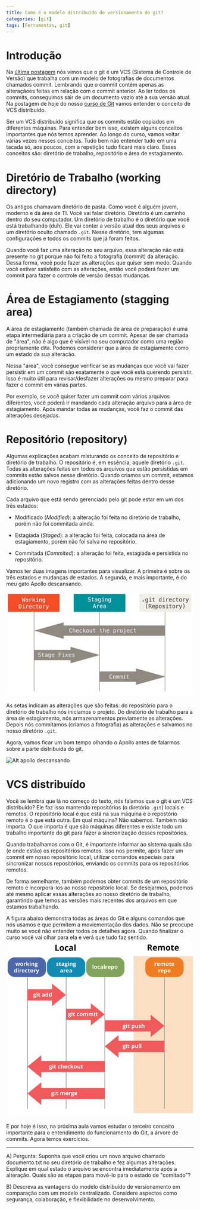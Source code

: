 ```yaml
---
title: Como é o modelo distribuído de versionamento do git?
categories: [git]
tags: [Ferramentas, git]
---
```


# Introdução
Na [última postagem]() nós vimos que o git é um VCS (Sistema de Controle de Versão) que trabalha com um modelo de fotografias de documentos chamados commit. 
Lembrando que o commit contém apenas as alteraçãoes feitas em relação com o commit anterior. Ao ler todos os commits, conseguimos sair de um documento vazio até a sua versão atual. 
Na postagem de hoje do nosso [curso de Git](/posts/introducao_curso_git.md) vamos entender o conceito de VCS distribuído. 

Ser um VCS distribuído significa que os commits estão copiados em diferentes máquinas. Para entender bem isso, existem alguns conceitos importantes que nós temos aprender. Ao longo do curso, vamos voltar várias vezes nesses conceitos. Tudo bem não entender tudo em uma tacada só, aos poucos, com a repetição tudo ficará mais claro. Esses conceitos são: diretório de trabalho, repositório e área de estagiamento. 

# Diretório de Trabalho (working directory)

Os antigos chamavam diretório de pasta. Como você é alguém jovem, moderno e da área de TI. Você vai falar diretório. Diretório é um caminho dentro do seu computador. Um diretório de trabalho é o diretório que você está trabalhando (duh). Ele vai conter a versão atual dos seus arquivos e um diretório oculto chamado `.git`. Nesse diretório, tem algumas configurações e todos os commits que já foram feitos. 

Quando você faz uma alteração no seu arquivo, essa alteração não está presente no git porque não foi feito a fotografia (commit) da alteração. Dessa forma, você pode fazer as alterações que quiser sem medo. Quando você estiver satisfeito com as alterações, então você poderá fazer um commit para fazer o controle de versão dessas mudanças.

# Área de Estagiamento (stagging area)

A área de estagiamento (também chamada de área de preparação) é uma etapa intermediária para a criação de um commit. Apesar de ser chamada de "área", não é algo que é visível no seu computador como uma região propriamente dita. Podemos considerar que a área de estagiamento como um estado da sua alteração.

Nessa "área", você consegue verificar se as mudanças que você vai fazer persistir em um commit são exatamente o que você está querendo persistir. Isso é muito útil para revisar/desfazer alterações ou mesmo preparar para fazer o commit em várias partes. 

Por exemplo, se você quiser fazer um commit com vários arquivos diferentes, você poderá ir mandando cada alteração arquivo para a área de estagiamento. Após mandar todas as mudanças, você faz o commit das alterações desejadas.

# Repositório (repository)

Algumas explicações acabam misturando os conceito de repositório e diretório de trabalho. O repositório é, em essência, aquele diretório `.git`. Todas as alterações feitas em todos os arquivos que estão persistidas em commits estão salvos nesse diretório. Quando criamos um commit, estamos adicionando um novo registro com as alterações feitas dentro desse diretório.

Cada arquivo que está sendo gerenciado pelo git pode estar em um dos três estados: 
* Modificado (*Modified*): a alteração foi feita no diretório de trabalho, porém não foi commitada ainda.


* Estagiada (*Staged*): a alteração foi feita, colocada na área de estagiamento, porém não foi salva no repositório.

* Commitada (*Commited*): a alteração foi feita, estagiada e persistida no repositório.

Vamos ter duas imagens importantes para visualizar. A primeira é sobre os três estados e mudanças de estados. A segunda, e mais importante, é do meu gato Apollo descansando.

![Alt 3 estados do git e suas transições](/images/git3stages.png)

As setas indicam as alterações que são feitas: do repositório para o diretório de trabalho nós iniciamos o projeto. Do diretório de trabalho para a área de estagiamento, nós armazenamentos previamente as alterações. Depois nós commitamos (criamos a fotografia) as alterações e salvamos no nosso diretório `.git`.

Agora, vamos ficar um bom tempo olhando o Apollo antes de falarmos sobre a parte distribuída do git.

![Alt apollo descansando](/images/apollo_descansando.png)


# VCS distribuído

Você se lembra que lá no começo do texto, nós falamos que o git é um VCS distribuído? Ele faz isso mantendo repositórios (o diretório `.git`) locais e remotos. O repositório local é que está na sua máquina e o repostório remoto é o que está outra. Em qual máquina? Não sabemos. Também não importa. O que importa é que são máquinas diferentes e existe todo um trabalho importante do git para fazer a sincronização desses repositórios.

Quando trabalhamos com o Git, é importante informar ao sistema quais são (e onde estão) os repositórios remotos. Isso nos permite, após fazer um commit em nosso repositório local, utilizar comandos especiais para sincronizar nossos repositórios, enviando os commits para os repositórios remotos.

De forma semelhante, também podemos obter commits de um repositório remoto e incorporá-los ao nosso repositório local. Se desejarmos, podemos até mesmo aplicar essas alterações ao nosso diretório de trabalho, garantindo que temos as versões mais recentes dos arquivos em que estamos trabalhando.

A figura abaixo demonstra todas as áreas do Git e alguns comandos que nós usamos e que permitem a moviementação dos dados. Não se preocupe muito se você não entender todos os detalhes agora. Quando finalizar o curso você vai olhar para ela e verá que tudo faz sentido. 
![Alt apollo descansando](/images/areas_git_comandos.png)

E por hoje é isso, na próxima aula vamos estudar o terceiro conceito importante para o entendimento do funcionamento do Git, a árvore de commits. Agora temos exercícios.

---
A) Pergunta: Suponha que você criou um novo arquivo chamado documento.txt no seu diretório de trabalho e fez algumas alterações. Explique em qual estado o arquivo se encontra imediatamente após a alteração. Quais são as etapas para movê-lo para o estado de "comitado"?

B) Descreva as vantagens do modelo distribuído de versionamento em comparação com um modelo centralizado. Considere aspectos como segurança, colaboração, e flexibilidade no desenvolvimento.
